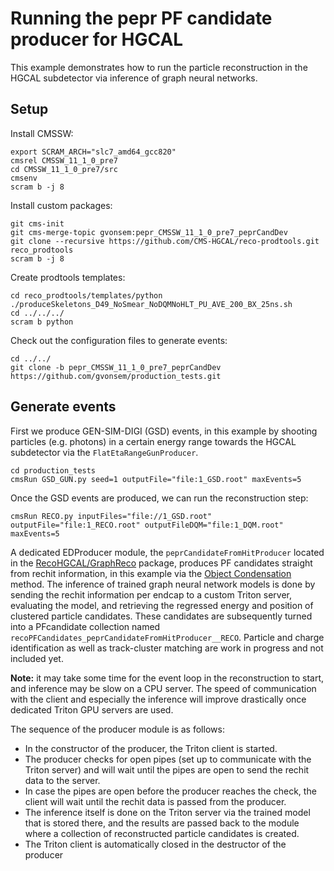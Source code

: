 # Running the pepr PF candidate producer for HGCAL

This example demonstrates how to run the particle reconstruction in the HGCAL subdetector via inference of graph neural networks. 

## Setup

Install CMSSW:
```
export SCRAM_ARCH="slc7_amd64_gcc820"
cmsrel CMSSW_11_1_0_pre7
cd CMSSW_11_1_0_pre7/src
cmsenv
scram b -j 8
```

Install custom packages: 
```
git cms-init
git cms-merge-topic gvonsem:pepr_CMSSW_11_1_0_pre7_peprCandDev
git clone --recursive https://github.com/CMS-HGCAL/reco-prodtools.git reco_prodtools
scram b -j 8
```

Create prodtools templates:
```
cd reco_prodtools/templates/python
./produceSkeletons_D49_NoSmear_NoDQMNoHLT_PU_AVE_200_BX_25ns.sh
cd ../../../
scram b python
```

Check out the configuration files to generate events:
```
cd ../../
git clone -b pepr_CMSSW_11_1_0_pre7_peprCandDev https://github.com/gvonsem/production_tests.git
```

## Generate events

First we produce GEN-SIM-DIGI (GSD) events, in this example by shooting particles (e.g. photons) 
in a certain energy range towards the HGCAL subdetector via the `FlatEtaRangeGunProducer`.
```
cd production_tests
cmsRun GSD_GUN.py seed=1 outputFile="file:1_GSD.root" maxEvents=5
```
Once the GSD events are produced, we can run the reconstruction step: 
```
cmsRun RECO.py inputFiles="file://1_GSD.root" outputFile="file:1_RECO.root" outputFileDQM="file:1_DQM.root" maxEvents=5
```
A dedicated EDProducer module, the `peprCandidateFromHitProducer` located 
in the [RecoHGCAL/GraphReco](https://github.com/gvonsem/cmssw/tree/pepr_CMSSW_11_1_0_pre7_peprCandDev/RecoHGCal/GraphReco) package, 
produces PF candidates straight from rechit information, in this example via the [Object Condensation](https://arxiv.org/abs/2002.03605v3) method. 
The inference of trained graph neural network models is done by sending the rechit information per endcap to a custom Triton server, evaluating the model, 
and retrieving the regressed energy and position of clustered particle candidates. 
These candidates are subsequently turned into a PFcandidate collection named `recoPFCandidates_peprCandidateFromHitProducer__RECO`. Particle and charge identification as well as track-cluster matching are work in progress and not included yet. 

**Note:** it may take some time for the event loop in the reconstruction to start, and inference may be slow on a CPU server. The speed of communication with the client and especially the inference will improve drastically once dedicated Triton GPU servers are used. 

The sequence of the producer module is as follows:
* In the constructor of the producer, the Triton client is started.
* The producer checks for open pipes (set up to communicate with the Triton server) and will wait until the pipes are open to send the rechit data to the server.
* In case the pipes are open before the producer reaches the check, the client will wait until the rechit data is passed from the producer.
* The inference itself is done on the Triton server via the trained model that is stored there, and the results are passed back to the module where a collection of reconstructed particle candidates is created.
* The Triton client is automatically closed in the destructor of the producer


